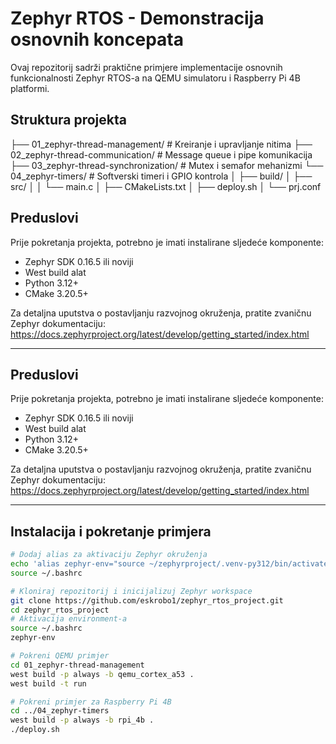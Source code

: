 # Zephyr RTOS - Demonstracija osnovnih koncepata

Ovaj repozitorij sadrži praktične primjere implementacije osnovnih funkcionalnosti Zephyr RTOS-a na QEMU simulatoru i Raspberry Pi 4B platformi.

## Struktura projekta
├── 01_zephyr-thread-management/     # Kreiranje i upravljanje nitima
├── 02_zephyr-thread-communication/  # Message queue i pipe komunikacija
├── 03_zephyr-thread-synchronization/ # Mutex i semafor mehanizmi
└── 04_zephyr-timers/                # Softverski timeri i GPIO kontrola
│   ├── build/
│   ├── src/
│   │   └── main.c
│   ├── CMakeLists.txt
│   ├── deploy.sh
│   └── prj.conf

## Preduslovi

Prije pokretanja projekta, potrebno je imati instalirane sljedeće komponente:

- Zephyr SDK 0.16.5 ili noviji  
- West build alat  
- Python 3.12+  
- CMake 3.20.5+  

Za detaljna uputstva o postavljanju razvojnog okruženja, pratite zvaničnu Zephyr dokumentaciju:  
https://docs.zephyrproject.org/latest/develop/getting_started/index.html

---
## Preduslovi

Prije pokretanja projekta, potrebno je imati instalirane sljedeće komponente:

- Zephyr SDK 0.16.5 ili noviji  
- West build alat  
- Python 3.12+  
- CMake 3.20.5+  

Za detaljna uputstva o postavljanju razvojnog okruženja, pratite zvaničnu Zephyr dokumentaciju:  
https://docs.zephyrproject.org/latest/develop/getting_started/index.html

---

## Instalacija i pokretanje primjera

```bash
# Dodaj alias za aktivaciju Zephyr okruženja
echo 'alias zephyr-env="source ~/zephyrproject/.venv-py312/bin/activate && source ~/zephyrproject/zephyr/zephyr-env.sh"' >> ~/.bashrc
source ~/.bashrc

# Kloniraj repozitorij i inicijalizuj Zephyr workspace
git clone https://github.com/eskrobo1/zephyr_rtos_project.git
cd zephyr_rtos_project
# Aktivacija environment-a
source ~/.bashrc
zephyr-env

# Pokreni QEMU primjer
cd 01_zephyr-thread-management
west build -p always -b qemu_cortex_a53 .
west build -t run

# Pokreni primjer za Raspberry Pi 4B
cd ../04_zephyr-timers
west build -p always -b rpi_4b .
./deploy.sh
